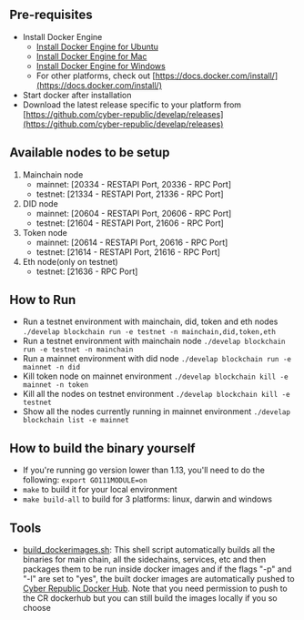 ## Pre-requisites
- Install Docker Engine
    - [Install Docker Engine for Ubuntu](https://docs.docker.com/install/linux/docker-ce/ubuntu/)
    - [Install Docker Engine for Mac](https://docs.docker.com/docker-for-mac/install/)
    - [Install Docker Engine for Windows](https://docs.docker.com/docker-for-windows/install/)
    - For other platforms, check out [https://docs.docker.com/install/](https://docs.docker.com/install/)
- Start docker after installation
- Download the latest release specific to your platform from [https://github.com/cyber-republic/develap/releases](https://github.com/cyber-republic/develap/releases)

## Available nodes to be setup
1. Mainchain node
    - mainnet: [20334 - RESTAPI Port, 20336 - RPC Port]
    - testnet: [21334 - RESTAPI Port, 21336 - RPC Port]
2. DID node
    - mainnet: [20604 - RESTAPI Port, 20606 - RPC Port]
    - testnet: [21604 - RESTAPI Port, 21606 - RPC Port]
3. Token node
    - mainnet: [20614 - RESTAPI Port, 20616 - RPC Port]
    - testnet: [21614 - RESTAPI Port, 21616 - RPC Port] 
4. Eth node(only on testnet)
    - testnet: [21636 - RPC Port]

## How to Run
- Run a testnet environment with mainchain, did, token and eth nodes
    `./develap blockchain run -e testnet -n mainchain,did,token,eth`
- Run a testnet environment with mainchain node
    `./develap blockchain run -e testnet -n mainchain`
- Run a mainnet environment with did node
    `./develap blockchain run -e mainnet -n did`
- Kill token node on mainnet environment
    `./develap blockchain kill -e mainnet -n token`
- Kill all the nodes on testnet environment
    `./develap blockchain kill -e testnet`
- Show all the nodes currently running in mainnet environment
    `./develap blockchain list -e mainnet`

## How to build the binary yourself
- If you're running go version lower than 1.13, you'll need to do the following:
    `export GO111MODULE=on`
- `make` to build it for your local environment
- `make build-all` to build for 3 platforms: linux, darwin and windows

## Tools
- [build_dockerimages.sh](./tools/build_dockerimages.sh): This shell script automatically builds all the binaries for main chain, all the sidechains, services, etc and then packages them to be run inside docker images and if the flags "-p" and "-l" are set to "yes", the built docker images are automatically pushed to [Cyber Republic Docker Hub](https://cloud.docker.com/u/cyberrepublic/repository/list). Note that you need permission to push to the CR dockerhub but you can still build the images locally if you so choose
